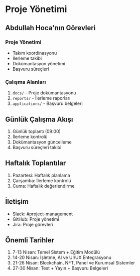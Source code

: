 # Proje Yönetimi

## Abdullah Hoca'nın Görevleri

### Proje Yönetimi
- Takım koordinasyonu
- İlerleme takibi
- Dokümantasyon yönetimi
- Başvuru süreçleri

### Çalışma Alanları
1. `docs/` - Proje dokümantasyonu
2. `reports/` - İlerleme raporları
3. `applications/` - Başvuru belgeleri

## Günlük Çalışma Akışı
1. Günlük toplantı (09:00)
2. İlerleme kontrolü
3. Dokümantasyon güncelleme
4. Başvuru süreçleri takibi

## Haftalık Toplantılar
1. Pazartesi: Haftalık planlama
2. Çarşamba: İlerleme kontrolü
3. Cuma: Haftalık değerlendirme

## İletişim
- Slack: #project-management
- GitHub: Proje yönetimi
- Jira: Proje görevleri

## Önemli Tarihler
1. 7-13 Nisan: Temel Sistem + Eğitim Modülü
2. 14-20 Nisan: İşletme, AI ve UI/UX Entegrasyonu
3. 21-26 Nisan: Blockchain, NFT, Panel ve Kurumsal Sistemler
4. 27-30 Nisan: Test + Yayın + Başvuru Belgeleri 